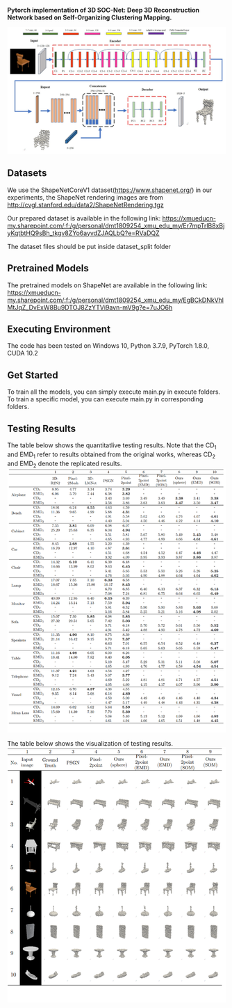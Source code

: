 
**Pytorch implementation of 3D SOC-Net: Deep 3D Reconstruction Network based on Self-Organizing Clustering Mapping.**

![Overall Architecture](./img/Architecture.png)

## Datasets
We use the ShapeNetCoreV1 dataset(https://www.shapenet.org/) in our experiments, the ShapeNet rendering images are from http://cvgl.stanford.edu/data2/ShapeNetRendering.tgz

Our prepared dataset is available in the following link:
https://xmueducn-my.sharepoint.com/:f:/g/personal/dmt1809254_xmu_edu_my/Er7mpTrlB8xBjyKqtbtHQ9sBh_tkgv8ZYo6ayvdZJAQLbQ?e=RVaDQZ

The dataset files should be put inside dataset_split folder

## Pretrained Models

The pretrained models on ShapeNet are available in the following link: https://xmueducn-my.sharepoint.com/:f:/g/personal/dmt1809254_xmu_edu_my/EgBCkDNkVhlMtJqZ_DvExW8Bu9DTOJ8ZzYTVi9avn-mV9g?e=7uJO6h

## Executing Environment
The code has been tested on Windows 10, Python 3.7.9, PyTorch 1.8.0, CUDA 10.2

## Get Started
To train all the models, you can simply execute main.py in execute folders.
To train a specific model, you can execute main.py in corresponding folders.

## Testing Results
The table below shows the quantitatlive testing results. Note that the CD<sub>1</sub> and EMD<sub>1</sub> refer to results obtained from the original works, whereas CD<sub>2</sub> and EMD<sub>2</sub> denote the replicated results.
![Quantitative Testing Results](./img/QuantitativeResult.png)

The table below shows the visualization of testing results.
![Qualitative Testing Results](./img/QualitativeResult.png)
